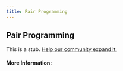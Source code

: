 ```yaml
---
title: Pair Programming
---
```


## Pair Programming

This is a stub. [Help our community expand it.](https://github.com/freeCodeCamp/guide-articles/tree/master/articles/Agile/Pair-Programming/index.md)

<!-- The article goes here, in GitHub-flavored Markdown. Feel free to add YouTube videos, images, and CodePen/JSBin embeds  -->

#### More Information:
<!-- Please add any articles you think might be helpful to read before writing the article -->


